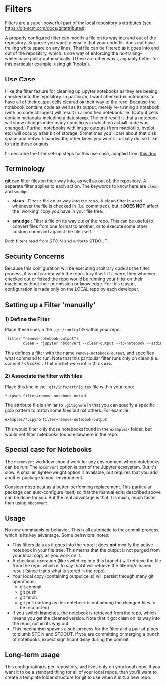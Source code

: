 # Filters

Filters are a super-powerful part of the local repository's attributes (see https://git-scm.com/docs/gitattributes).

A properly configured filter can modify a file on its way into and out of the repository. Suppose you want to ensure that
your code file does not have trailing white space on any lines. That file can be filtered as it goes into and out of the
repository, which is one way of enforcing the no-trailing-whitespace policy automatically.  (There are other ways, arguably
better for this particular example, using git 'hooks').

## Use Case

I like the filter feature for cleaning up jupyter notebooks as they are beeing checked into the repository.  In particular, I want
checked-in notebooks to have all of their output cells cleared on their way to the repo. Because the notebook contains code
as well as its output, merely re-running a notebook (with no code changes) will result in a modified notebook file. (Output cells
contain metadata, including a datestamp.  The end result is that a notebook will show change under many conditions in which
no actuall code was changed.)  Further, notebooks with image outputs (from matplotlib, hvplot, etc) will occupy a fair bit
of storage. Sometimes you'll care about that disk space and network bandwidth; other times you won't.  I usually do, so I like
to strip these outputs.

I'll describe the filter set-up steps for this use case, adapted from [this doc](https://janakiev.com/blog/jupyter-git-remove-output/)

## Terminology

**git** can filter files on their way into, as well as out of, the repository. A separate filter applies to each action. The keywords
to know here are `clean` and `smudge`.

* **clean** : Filter a file on its way _into_ the repo. A clean filter is used whenever the file is checked in (i.e. committed),
  but it **DOES NOT** affect the 'working' copy you have in your file tree.

* **smudge** : Filter a file on its way _out of_ the repo. This can be useful to convert files from one format to another, or to
  execute some other custom command against the file itself.

Both filters read from STDIN and write to STDOUT.

## Security Concerns

Because this configuration will be executing arbitrary code as the filter process, it is not carried with the repository itself.  If it were, then
whoever checked out or forked the repo would be running your filter on their machine without their permission or knowledge.
For this reason, configuration is made only on the LOCAL repo by each developer.

## Setting up a Filter 'manually'

### 1) Define the Filter

Place these lines in the `.git/config` file within your repo:

```txt
[filter "remove-notebook-output"]
        clean = "jupyter nbconvert --clear-output --to=notebook --stdin --stdout --log-level=ERROR"
```

This defines a filter with the name `remove-notebook-output`, and specifies what command to run.  Note that this particular filter
runs only on clean (i.e. _commit_ / _checkin_).  That's what we want in this case.

### 2) Associate the filter with files

Place this line in the `.git/info/attributes` file within your repo:

```txt
*.ipynb filter=remove-notebook-output
```

The attribute file is similar to `.gitignore` in that you can specify a specific glob pattern to match some files but not others.
For example:

```txt
examples/*.ipynb filter=remove-notebook-output
```

This would filter only those notebooks found in the `examples/` folder, but would not filter notebooks found elsewhere in the repo.

## Special case for Notebooks

The `nbconvert` workflow should work for any environment where
notebooks can be run: The `nbconvert` option is part of the Jupyter ecosystem.  But it's slow. A smaller, lighter-weight option is available, but requires that you add another package to your environment.

Consider [nbstripout](https://github.com/kynan/nbstripout) as a better-performing replacement. This particular package can auto-configure
itself, so that the manual edits described above can be done for you.
But the real advantage is that it is much, much faster than using `nbconvert`.


## Usage

No new commands or behavior.  This is all automatic to the commit process, which is its key advantage. Some behavioral notes:

* This filters data as it goes into the repo; it does **not** modify the active notebook in your file tree. This means that the
  output is not purged from your local copy as you work on it.
* A checkout operation (like switching into this branch) will retrieve the file from the repo, which is to say that it will
  retrieve the filtered/cleaned result (since that's what is stored in the repo).
* Your local copy (containing output cells) will persist through many git operations:
  - git commit
  - git push
  - git fetch
  - git pull (so long as this notebook is not among the changed files to be reconciled)
* If you switch branches, the notebook is retrieved from the repo, which means you get the cleaned version. Note that it got
  clean on its way into the repo, not on its way out.
* This mechanism spawns a sub-process for the filter and a pair of pipes
  to plumb STDIN and STDOUT.  If you are committing or merging a bunch of notebooks, expect significant delay during the commit. 

## Long-term usage

This configuration is per-repository, and lives only on your local copy.
If you want it to be a standard thing for all of your local repos, then you'll want to create a template folder structure for git to use when it inits a new repo.
